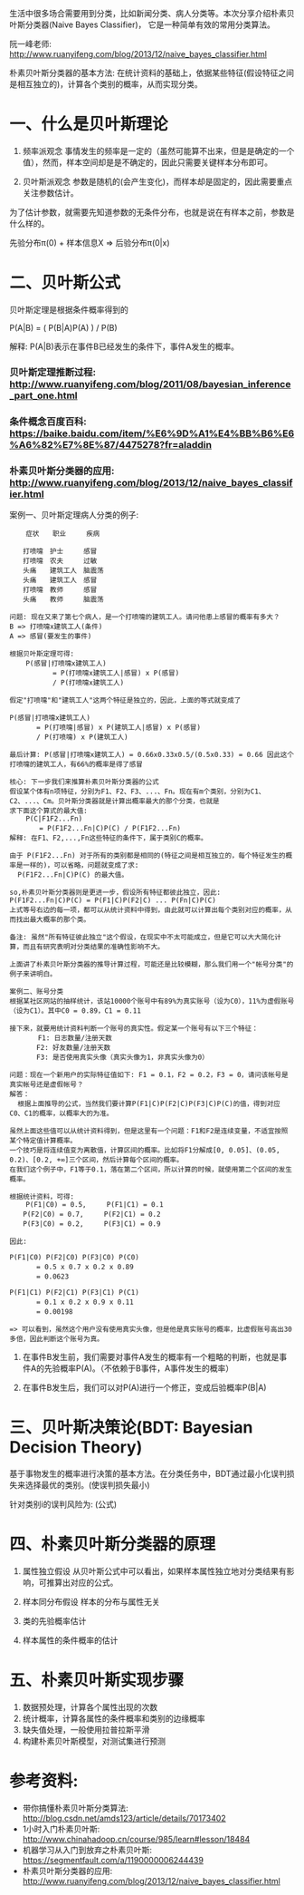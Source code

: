 生活中很多场合需要用到分类，比如新闻分类、病人分类等。本次分享介绍朴素贝叶斯分类器(Naive Bayes Classifier)，
它是一种简单有效的常用分类算法。

阮一峰老师: http://www.ruanyifeng.com/blog/2013/12/naive_bayes_classifier.html

朴素贝叶斯分类器的基本方法: 在统计资料的基础上，依据某些特征(假设特征之间是相互独立的)，计算各个类别的概率，从而实现分类。

# 一、什么是贝叶斯理论
1. 频率派观念
事情发生的频率是一定的（虽然可能算不出来，但是是确定的一个值），然而，样本空间却是是不确定的，因此只需要关键样本分布即可。

2. 贝叶斯派观念
参数是随机的(会产生变化)，而样本却是固定的，因此需要重点关注参数估计。

为了估计参数，就需要先知道参数的无条件分布，也就是说在有样本之前，参数是什么样的。

先验分布π(0) + 样本信息X  => 后验分布π(0|x)

# 二、贝叶斯公式
贝叶斯定理是根据条件概率得到的

P(A|B) = ( P(B|A)P(A) ) / P(B)

解释: P(A|B)表示在事件B已经发生的条件下，事件A发生的概率。

### 贝叶斯定理推断过程: http://www.ruanyifeng.com/blog/2011/08/bayesian_inference_part_one.html
### 条件概念百度百科: https://baike.baidu.com/item/%E6%9D%A1%E4%BB%B6%E6%A6%82%E7%8E%87/4475278?fr=aladdin
### 朴素贝叶斯分类器的应用: http://www.ruanyifeng.com/blog/2013/12/naive_bayes_classifier.html

案例一、贝叶斯定理病人分类的例子:
```
    症状　　职业　　　疾病

　　打喷嚏　护士　　　感冒
　　打喷嚏　农夫　　　过敏
　　头痛　　建筑工人　脑震荡
　　头痛　　建筑工人　感冒
　　打喷嚏　教师　　　感冒
　　头痛　　教师　　　脑震荡
```

```
问题: 现在又来了第七个病人，是一个打喷嚏的建筑工人。请问他患上感冒的概率有多大？
B => 打喷嚏x建筑工人(条件)
A => 感冒(要发生的事件)

根据贝叶斯定理可得:
    P(感冒|打喷嚏x建筑工人)
    　　　　= P(打喷嚏x建筑工人|感冒) x P(感冒)
    　　　　/ P(打喷嚏x建筑工人)

假定"打喷嚏"和"建筑工人"这两个特征是独立的，因此，上面的等式就变成了

P(感冒|打喷嚏x建筑工人)
　　　　= P(打喷嚏|感冒) x P(建筑工人|感冒) x P(感冒)
　　　　/ P(打喷嚏) x P(建筑工人)

最后计算: P(感冒|打喷嚏x建筑工人) = 0.66x0.33x0.5/(0.5x0.33) = 0.66 因此这个打喷嚏的建筑工人，有66%的概率是得了感冒
```

```
核心: 下一步我们来推算朴素贝叶斯分类器的公式
假设某个体有n项特征，分别为F1、F2、F3、...、Fn。现在有m个类别，分别为C1、C2、...、Cm。贝叶斯分类器就是计算出概率最大的那个分类，也就是
求下面这个算式的最大值:
    P(C|F1F2...Fn)
    　　= P(F1F2...Fn|C)P(C) / P(F1F2...Fn)
解释: 在F1、F2,...,Fn这些特征的条件下，属于类别C的概率。

由于 P(F1F2...Fn) 对于所有的类别都是相同的(特征之间是相互独立的，每个特征发生的概率是一样的)，可以省略，问题就变成了求:
  P(F1F2...Fn|C)P(C) 的最大值。

so,朴素贝叶斯分类器则是更进一步，假设所有特征都彼此独立，因此:
P(F1F2...Fn|C)P(C) = P(F1|C)P(F2|C) ... P(Fn|C)P(C)
上式等号右边的每一项，都可以从统计资料中得到，由此就可以计算出每个类别对应的概率，从而找出最大概率的那个类。

备注: 虽然"所有特征彼此独立"这个假设，在现实中不太可能成立，但是它可以大大简化计算，而且有研究表明对分类结果的准确性影响不大。
```

```
上面讲了朴素贝叶斯分类器的推导计算过程，可能还是比较模糊，那么我们用一个"帐号分类"的例子来讲明白。

案例二、账号分类
根据某社区网站的抽样统计，该站10000个账号中有89%为真实账号（设为C0），11%为虚假账号（设为C1）。其中C0 = 0.89，C1 = 0.11

接下来，就要用统计资料判断一个账号的真实性。假定某一个账号有以下三个特征：
       F1: 日志数量/注册天数
　　　　F2: 好友数量/注册天数
　　　　F3: 是否使用真实头像（真实头像为1，非真实头像为0）

问题：现在一个新用户的实际特征值如下: F1 = 0.1，F2 = 0.2，F3 = 0，请问该帐号是真实帐号还是虚假帐号？
解答：
  根据上面推导的公式，当然我们要计算P(F1|C)P(F2|C)P(F3|C)P(C)的值，得到对应C0、C1的概率，以概率大的为准。

虽然上面这些值可以从统计资料得到，但是这里有一个问题：F1和F2是连续变量，不适宜按照某个特定值计算概率。
一个技巧是将连续值变为离散值，计算区间的概率。比如将F1分解成[0, 0.05]、(0.05, 0.2)、[0.2, +∞]三个区间，然后计算每个区间的概率。
在我们这个例子中，F1等于0.1，落在第二个区间，所以计算的时候，就使用第二个区间的发生概率。

根据统计资料，可得:
    P(F1|C0) = 0.5,     P(F1|C1) = 0.1
　　P(F2|C0) = 0.7,     P(F2|C1) = 0.2
　　P(F3|C0) = 0.2,     P(F3|C1) = 0.9

因此:

P(F1|C0) P(F2|C0) P(F3|C0) P(C0)
　　　　= 0.5 x 0.7 x 0.2 x 0.89
　　　　= 0.0623

P(F1|C1) P(F2|C1) P(F3|C1) P(C1)
　　　　= 0.1 x 0.2 x 0.9 x 0.11
　　　　= 0.00198

=> 可以看到，虽然这个用户没有使用真实头像，但是他是真实账号的概率，比虚假账号高出30多倍，因此判断这个账号为真。

```

1. 在事件B发生前，我们需要对事件A发生的概率有一个粗略的判断，也就是事件A的先验概率P(A)。（不依赖于B事件，A事件发生的概率）

2. 在事件B发生后，我们可以对P(A)进行一个修正，变成后验概率P(B|A)

# 三、贝叶斯决策论(BDT: Bayesian Decision Theory)
基于事物发生的概率进行决策的基本方法。在分类任务中，BDT通过最小化误判损失来选择最优的类别。(使误判损失最小)

针对类别i的误判风险为: (公式)

# 四、朴素贝叶斯分类器的原理
1. 属性独立假设
从贝叶斯公式中可以看出，如果样本属性独立地对分类结果有影响，可推算出对应的公式。

2. 样本同分布假设
样本的分布与属性无关

3. 类的先验概率估计

4. 样本属性的条件概率的估计

# 五、朴素贝叶斯实现步骤
1. 数据预处理，计算各个属性出现的次数
2. 统计概率，计算各属性的条件概率和类别的边缘概率
3. 缺失值处理，一般使用拉普拉斯平滑
4. 构建朴素贝叶斯模型，对测试集进行预测

# 参考资料:
* 带你搞懂朴素贝叶斯分类算法: http://blog.csdn.net/amds123/article/details/70173402
* 1小时入门朴素贝叶斯: http://www.chinahadoop.cn/course/985/learn#lesson/18484
* 机器学习从入门到放弃之朴素贝叶斯: https://segmentfault.com/a/1190000006244439
* 朴素贝叶斯分类器的应用: http://www.ruanyifeng.com/blog/2013/12/naive_bayes_classifier.html